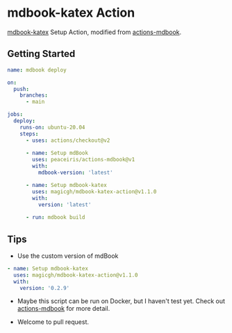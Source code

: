 # mdbook-katex Action

[mdbook-katex](https://github.com/lzanini/mdbook-katex) Setup Action, modified from [actions-mdbook](https://github.com/peaceiris/actions-mdbook).

## Getting Started

```yaml
name: mdbook deploy

on:
  push:
    branches:
      - main

jobs:
  deploy:
    runs-on: ubuntu-20.04
    steps:
      - uses: actions/checkout@v2
      
      - name: Setup mdBook
        uses: peaceiris/actions-mdbook@v1
        with:
          mdbook-version: 'latest'

      - name: Setup mdbook-katex
        uses: magicgh/mdbook-katex-action@v1.1.0
        with:
          version: 'latest'
      
      - run: mdbook build
```

## Tips

* Use the custom version of mdBook

```yaml
- name: Setup mdbook-katex
  uses: magicgh/mdbook-katex-action@v1.1.0
  with:
    version: '0.2.9'
```

* Maybe this script can be run on Docker, but I haven't test yet. Check out [actions-mdbook](https://github.com/peaceiris/actions-mdbook#readme) for more detail.

* Welcome to pull request.
